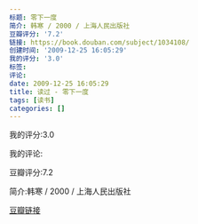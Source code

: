 ```yaml
---
标题: 零下一度
简介: 韩寒 / 2000 / 上海人民出版社
豆瓣评分: '7.2'
链接: https://book.douban.com/subject/1034108/
创建时间: '2009-12-25 16:05:29'
我的评分: '3.0'
标签:
评论:
date: 2009-12-25 16:05:29
title: 读过 - 零下一度
tags: [读书]
categories: []
---
```


我的评分:3.0

我的评论:

豆瓣评分:7.2

简介:韩寒 / 2000 / 上海人民出版社

[豆瓣链接](https://book.douban.com/subject/1034108/)

